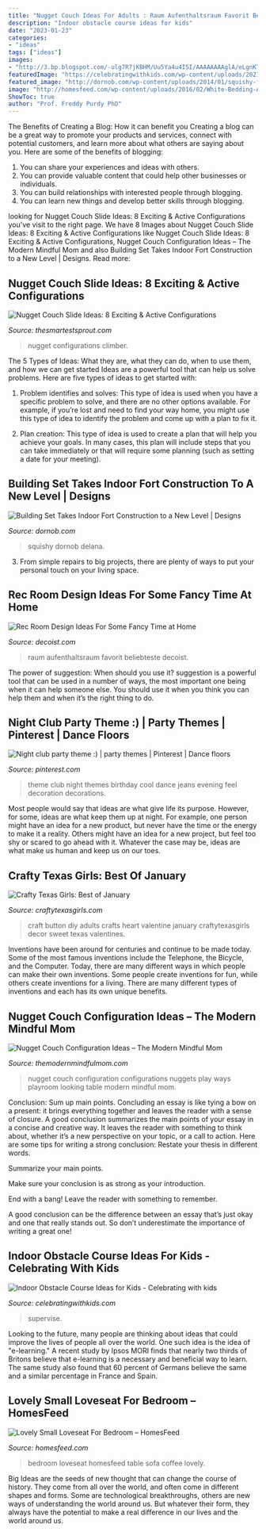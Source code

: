 ```yaml
---
title: "Nugget Couch Ideas For Adults : Raum Aufenthaltsraum Favorit Beliebteste Decoist"
description: "Indoor obstacle course ideas for kids"
date: "2023-01-23"
categories:
- "ideas"
tags: ["ideas"]
images:
- "http://3.bp.blogspot.com/-ulg7R7jKBHM/Uu5Ya4u4I5I/AAAAAAAAglA/eLgnKTFHt0Q/s1600/buttonheart_craftytexasgirls.jpg"
featuredImage: "https://celebratingwithkids.com/wp-content/uploads/2021/06/INDOOR-OBSTACLE-COURSE-IDEAS-FOR-KIDS-640x960.jpg"
featured_image: "http://dornob.com/wp-content/uploads/2014/01/squishy-forts-castle.jpg"
image: "http://homesfeed.com/wp-content/uploads/2016/02/White-Bedding-And-Sofa-Of-Small-Loveseat-For-Bedroom-With-Wooden-Cabinet-And-Round-Coffee-Table.jpg"
ShowToc: true
author: "Prof. Freddy Purdy PhD"
---
```



The Benefits of Creating a Blog: How it can benefit you
Creating a blog can be a great way to promote your products and services, connect with potential customers, and learn more about what others are saying about you. Here are some of the benefits of blogging:
1. You can share your experiences and ideas with others.
2. You can provide valuable content that could help other businesses or individuals.
3. You can build relationships with interested people through blogging.
4. You can learn new things and develop better skills through blogging.

	

		
looking for Nugget Couch Slide Ideas: 8 Exciting &amp; Active Configurations you've visit to the right page. We have 8 Images about Nugget Couch Slide Ideas: 8 Exciting &amp; Active Configurations like Nugget Couch Slide Ideas: 8 Exciting &amp; Active Configurations, Nugget Couch Configuration Ideas – The Modern Mindful Mom and also Building Set Takes Indoor Fort Construction to a New Level | Designs. Read more:
		
    
## Nugget Couch Slide Ideas: 8 Exciting &amp; Active Configurations

<img loading=lazy src="https://thesmartestsprout.com/wp-content/uploads/2021/05/nugget-couch-slide-ideas-the-couch-climber-1024x683.jpg" onerror="this.onerror=null;this.src='https://tse3.mm.bing.net/th?id=OIP.3phOneRnoya5fZ3ROJ-KxgHaE8&amp;pid=15.1';" alt="Nugget Couch Slide Ideas: 8 Exciting &amp; Active Configurations">

_Source: thesmartestsprout.com_

>nugget configurations climber. 

	

The 5 Types of Ideas: What they are, what they can do, when to use them, and how we can get started
Ideas are a powerful tool that can help us solve problems. Here are five types of ideas to get started with:
1. Problem identifies and solves: This type of idea is used when you have a specific problem to solve, and there are no other options available. For example, if you’re lost and need to find your way home, you might use this type of idea to identify the problem and come up with a plan to fix it.

2. Plan creation: This type of idea is used to create a plan that will help you achieve your goals. In many cases, this plan will include steps that you can take immediately or that will require some planning (such as setting a date for your meeting).


    
## Building Set Takes Indoor Fort Construction To A New Level | Designs

<img loading=lazy src="http://dornob.com/wp-content/uploads/2014/01/squishy-forts-castle.jpg" onerror="this.onerror=null;this.src='https://tse4.mm.bing.net/th?id=OIP.mkQ5YqBmQPaKRW-LayTJ6gAAAA&amp;pid=15.1';" alt="Building Set Takes Indoor Fort Construction to a New Level | Designs">

_Source: dornob.com_

>squishy dornob delana. 

	

3. From simple repairs to big projects, there are plenty of ways to put your personal touch on your living space.

    
## Rec Room Design Ideas For Some Fancy Time At Home

<img loading=lazy src="https://cdn.decoist.com/wp-content/uploads/2013/01/elegant-and-fun-rec-room.jpg" onerror="this.onerror=null;this.src='https://tse3.mm.bing.net/th?id=OIP.lEtSmnA0lNTlrZDX9OkdPgHaFh&amp;pid=15.1';" alt="Rec Room Design Ideas For Some Fancy Time at Home">

_Source: decoist.com_

>raum aufenthaltsraum favorit beliebteste decoist. 

	

The power of suggestion: When should you use it?
suggestion is a powerful tool that can be used in a number of ways, the most important one being when it can help someone else. You should use it when you think you can help them and when it’s the right thing to do.

    
## Night Club Party Theme :) | Party Themes | Pinterest | Dance Floors

<img loading=lazy src="https://s-media-cache-ak0.pinimg.com/736x/ac/cb/60/accb601c6347fe7dd5212b69530a0bd0.jpg" onerror="this.onerror=null;this.src='https://tse2.mm.bing.net/th?id=OIP.ODG5uNX7u4cUzt2tqocAvAHaHa&amp;pid=15.1';" alt="Night club party theme :) | party themes | Pinterest | Dance floors">

_Source: pinterest.com_

>theme club night themes birthday cool dance jeans evening feel decoration decorations. 

	

Most people would say that ideas are what give life its purpose. However, for some, ideas are what keep them up at night. For example, one person might have an idea for a new product, but never have the time or the energy to make it a reality. Others might have an idea for a new project, but feel too shy or scared to go ahead with it. Whatever the case may be, ideas are what make us human and keep us on our toes.

    
## Crafty Texas Girls: Best Of January

<img loading=lazy src="http://3.bp.blogspot.com/-ulg7R7jKBHM/Uu5Ya4u4I5I/AAAAAAAAglA/eLgnKTFHt0Q/s1600/buttonheart_craftytexasgirls.jpg" onerror="this.onerror=null;this.src='https://tse3.mm.bing.net/th?id=OIP.dw2d3N1Iwm2s-RTk9ZJmswHaJz&amp;pid=15.1';" alt="Crafty Texas Girls: Best of January">

_Source: craftytexasgirls.com_

>craft button diy adults crafts heart valentine january craftytexasgirls decor sweet texas valentines. 

	

Inventions have been around for centuries and continue to be made today. Some of the most famous inventions include the Telephone, the Bicycle, and the Computer. Today, there are many different ways in which people can make their own inventions. Some people create inventions for fun, while others create inventions for a living. There are many different types of inventions and each has its own unique benefits.

    
## Nugget Couch Configuration Ideas – The Modern Mindful Mom

<img loading=lazy src="https://themodernmindfulmom.com/wp-content/uploads/2019/12/Screenshot-2019-12-28-21.35.12-e1577587316765-803x1024.png" onerror="this.onerror=null;this.src='https://tse3.mm.bing.net/th?id=OIP.bUdz3xRlT9PG0CZ6i0jgSQHaJc&amp;pid=15.1';" alt="Nugget Couch Configuration Ideas – The Modern Mindful Mom">

_Source: themodernmindfulmom.com_

>nugget couch configuration configurations nuggets play ways playroom looking table modern mindful mom. 

	

Conclusion: Sum up main points.
Concluding an essay is like tying a bow on a present: it brings everything together and leaves the reader with a sense of closure. A good conclusion summarizes the main points of your essay in a concise and creative way. It leaves the reader with something to think about, whether it’s a new perspective on your topic, or a call to action. Here are some tips for writing a strong conclusion:
 Restate your thesis in different words.

Summarize your main points.

Make sure your conclusion is as strong as your introduction.

End with a bang! Leave the reader with something to remember.

A good conclusion can be the difference between an essay that’s just okay and one that really stands out. So don’t underestimate the importance of writing a great one!

    
## Indoor Obstacle Course Ideas For Kids - Celebrating With Kids

<img loading=lazy src="https://celebratingwithkids.com/wp-content/uploads/2021/06/INDOOR-OBSTACLE-COURSE-IDEAS-FOR-KIDS-640x960.jpg" onerror="this.onerror=null;this.src='https://tse2.mm.bing.net/th?id=OIP.gxYfBL_G8SfftvWGvvEUwwHaLH&amp;pid=15.1';" alt="Indoor Obstacle Course Ideas for Kids - Celebrating with kids">

_Source: celebratingwithkids.com_

>supervise. 

	

Looking to the future, many people are thinking about ideas that could improve the lives of people all over the world. One such idea is the idea of "e-learning." A recent study by Ipsos MORI finds that nearly two thirds of Britons believe that e-learning is a necessary and beneficial way to learn. The same study also found that 60 percent of Germans believe the same and a similar percentage in France and Spain. 

    
## Lovely Small Loveseat For Bedroom – HomesFeed

<img loading=lazy src="http://homesfeed.com/wp-content/uploads/2016/02/White-Bedding-And-Sofa-Of-Small-Loveseat-For-Bedroom-With-Wooden-Cabinet-And-Round-Coffee-Table.jpg" onerror="this.onerror=null;this.src='https://tse1.mm.bing.net/th?id=OIP.qgM_uTcxvdwCq_6uVGFH8AHaE8&amp;pid=15.1';" alt="Lovely Small Loveseat For Bedroom – HomesFeed">

_Source: homesfeed.com_

>bedroom loveseat homesfeed table sofa coffee lovely. 

	

Big Ideas are the seeds of new thought that can change the course of history. They come from all over the world, and often come in different shapes and forms. Some are technological breakthroughs, others are new ways of understanding the world around us. But whatever their form, they always have the potential to make a real difference in our lives and the world around us.

